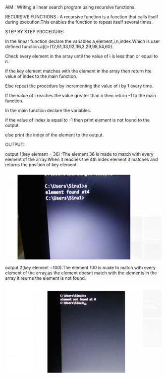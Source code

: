 AIM : Writing a linear search program using recursive functions.

RECURSIVE FUNCTIONS : A recursive function is a function that calls itself during execution.This enables the function to repeat itself several
times. 

STEP BY STEP PROCEDURE:
 
In the linear function declare the variables a,element,i,n,index.Which is user defined function.a[i]={12,61,33,92,36,3,29,98,54,60}.

Check every element in the array until the value of i is less than or equal to n.

If the key element matches with the element in the array then return hte value of index to the main function.

Else repeat the procedure by incrementing the value of i by 1 every time.
 
If the value of i reaches the value greater than n then return -1 to the main function.

In the main function declare the variables.

if the value of index is equal to -1 then print element is not found to the output.

else print the index of the element to the output.

OUTPUT:

output 1(key element = 36) :The element 36 is made to match with every element of the array.When it reaches the 4th index element it matches and returns the position of key element.

![recursive](output.png)
 
output 2(key element =100):The element 100 is made to match with every element of the array,as the element doesnt match with the elements in the array it reurns the element is not found.

![ls](output4.png)
